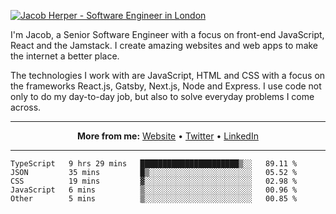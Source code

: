 [![Jacob Herper - Software Engineer in London](https://res.cloudinary.com/jacobherper/image/upload/v1595605963/github_banner.png)](https://herper.io/)

I'm Jacob, a Senior Software Engineer with a focus on front-end JavaScript, React and the Jamstack. I create amazing websites and web apps to make the internet a better place.

The technologies I work with are JavaScript, HTML and CSS with a focus on the frameworks React.js, Gatsby, Next.js, Node and Express. I use code not only to do my day-to-day job, but also to solve everyday problems I come across.

-----

<p align="center">
  <strong>More from me:</strong> 
  <a href="https://herper.io">Website</a> •
  <a href="https://twitter.com/intent/follow?screen_name=jakeherp&tw_p=followbutton">Twitter</a> •
  <a href="https://www.linkedin.com/in/jacobherper/">LinkedIn</a>
</p>

-----

<!--START_SECTION:waka-->
```text
TypeScript   9 hrs 29 mins   ██████████████████████▒░░   89.11 % 
JSON         35 mins         █▒░░░░░░░░░░░░░░░░░░░░░░░   05.52 % 
CSS          19 mins         ▓░░░░░░░░░░░░░░░░░░░░░░░░   02.98 % 
JavaScript   6 mins          ▒░░░░░░░░░░░░░░░░░░░░░░░░   00.96 % 
Other        5 mins          ▒░░░░░░░░░░░░░░░░░░░░░░░░   00.85 % 
```
<!--END_SECTION:waka-->
